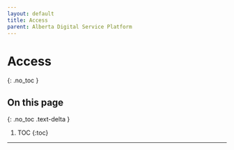 ```yaml
---
layout: default
title: Access
parent: Alberta Digital Service Platform
---
```


# Access
{: .no_toc }

## On this page
{: .no_toc .text-delta }

1. TOC
{:toc}

---
